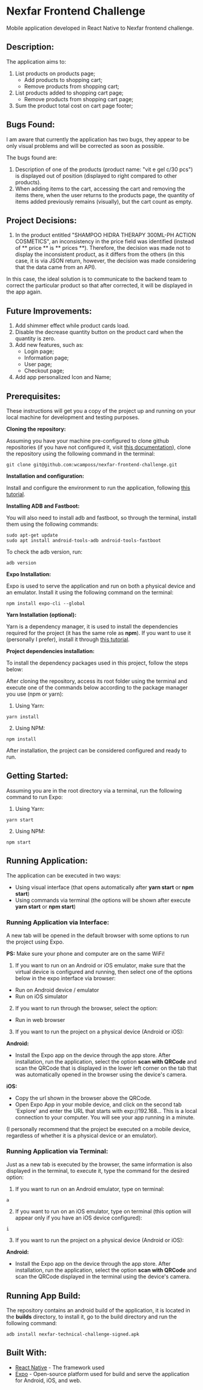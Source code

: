 # Nexfar Frontend Challenge

Mobile application developed in React Native to Nexfar frontend challenge.

## Description:

The application aims to:

1. List products on products page;
   - Add products to shopping cart;
   - Remove products from shopping cart;
2. List products added to shopping cart page;
   - Remove products from shopping cart page;
3. Sum the product total cost on cart page footer;

## Bugs Found:

I am aware that currently the application has two bugs, they appear to be only visual problems and will be corrected as soon as possible.

The bugs found are:

1. Description of one of the products (product name: "vit e gel c/30 pcs") is displayed out of position (displayed to right compared to other products).
2. When adding items to the cart, accessing the cart and removing the items there, when the user returns to the products page, the quantity of items added previously remains (visually), but the cart count as empty.

## Project Decisions:

1. In the product entitled "SHAMPOO HIDRA THERAPY 300ML-PH ACTION COSMETICS", an inconsistency in the price field was identified (instead of ** price ** is ** prices **). Therefore, the decision was made not to display the inconsistent product, as it differs from the others (in this case, it is via JSON return, however, the decision was made considering that the data came from an API).

In this case, the ideal solution is to communicate to the backend team to correct the particular product so that after corrected, it will be displayed in the app again.

## Future Improvements:

1. Add shimmer effect while product cards load.
2. Disable the decrease quantity button on the product card when the quantity is zero.
3. Add new features, such as:
   - Login page;
   - Information page;
   - User page;
   - Checkout page;
4. Add app personalized Icon and Name;

## Prerequisites:

These instructions will get you a copy of the project up and running on your local machine for development and testing purposes.

**Cloning the repository:**

Assuming you have your machine pre-configured to clone github repositories (if you have not configured it, visit [this documentation](https://docs.github.com/en/github/authenticating-to-github/connecting-to-github-with-ssh)), clone the repository using the following command in the terminal:

```
git clone git@github.com:wcamposs/nexfar-frontend-challenge.git
```

**Installation and configuration:**

Install and configure the environment to run the application, following [this tutorial](https://medium.com/@jeancabral/instalando-e-configurando-react-native-no-ubuntu-18-04-e3329ac090a0).

**Installing ADB and Fastboot:**

You will also need to install adb and fastboot, so through the terminal, install them using the following commands:

```
sudo apt-get update
sudo apt install android-tools-adb android-tools-fastboot
```

To check the adb version, run:

```
adb version
```

**Expo Installation:**

Expo is used to serve the application and run on both a physical device and an emulator. Install it using the following command on the terminal:

```
npm install expo-cli --global
```

**Yarn Installation (optional):**

Yarn is a dependency manager, it is used to install the dependencies required for the project (it has the same role as **npm**). If you want to use it (personally I prefer), install it through [this tutorial](https://classic.yarnpkg.com/en/docs/install/#debian-stable).

**Project dependencies installation:**

To install the dependency packages used in this project, follow the steps below:

After cloning the repository, access its root folder using the terminal and execute one of the commands below according to the package manager you use (npm or yarn):

1. Using Yarn:

```
yarn install
```

2. Using NPM:

```
npm install
```

After installation, the project can be considered configured and ready to run.

## Getting Started:

Assuming you are in the root directory via a terminal, run the following command to run Expo:

1. Using Yarn:

```
yarn start
```

2. Using NPM:

```
npm start
```

## Running Application:

The application can be executed in two ways:

- Using visual interface (that opens automatically after **yarn start** or **npm start**)
- Using commands via terminal (the options will be shown after execute **yarn start** or **npm start**)

### Running Application via Interface:

A new tab will be opened in the default browser with some options to run the project using Expo.

**PS:** Make sure your phone and computer are on the same WiFi!

1. If you want to run on an Android or iOS emulator, make sure that the virtual device is configured and running, then select one of the options below in the expo interface via browser:

- Run on Android device / emulator
- Run on iOS simulator

2. If you want to run through the browser, select the option:

- Run in web browser

3. If you want to run the project on a physical device (Android or iOS):

**Android:**

- Install the Expo app on the device through the app store. After installation, run the application, select the option **scan with QRCode** and scan the QRCode that is displayed in the lower left corner on the tab that was automatically opened in the browser using the device's camera.

**iOS:**

- Copy the url shown in the browser above the QRCode.
- Open Expo App in your mobile device, and click on the second tab 'Explore' and enter the URL that starts with exp://192.168... This is a local connection to your computer. You will see your app running in a minute.

(I personally recommend that the project be executed on a mobile device, regardless of whether it is a physical device or an emulator).

### Running Application via Terminal:

Just as a new tab is executed by the browser, the same information is also displayed in the terminal, to execute it, type the command for the desired option:

1. If you want to run on an Android emulator, type on terminal:

```
a
```

2. If you want to run on an iOS emulator, type on terminal (this option will appear only if you have an iOS device configured):

```
i
```

3. If you want to run the project on a physical device (Android or iOS):

**Android:**

- Install the Expo app on the device through the app store. After installation, run the application, select the option **scan with QRCode** and scan the QRCode displayed in the terminal using the device's camera.

## Running App Build:

The repository contains an android build of the application, it is located in the **builds** directory, to install it, go to the build directory and run the following command:

```
adb install nexfar-technical-challenge-signed.apk
```

## Built With:

- [React Native](https://reactnative.dev/) - The framework used
- [Expo](https://expo.io/) - Open-source platform used for build and serve the application for Android, iOS, and web.
